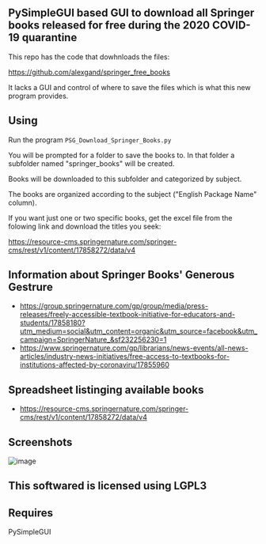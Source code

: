 
## PySimpleGUI based GUI to download all Springer books released for free during the 2020 COVID-19 quarantine

This repo has the code that dowhnloads the files:

https://github.com/alexgand/springer_free_books

It lacks a GUI and control of where to save the files which is what this new program provides.

## Using

Run the program `PSG_Download_Springer_Books.py`

You will be prompted for a folder to save the books to.  In that folder a subfolder named "springer_books" will be created.

Books will be downloaded to this subfolder and categorized by subject.

The books are organized according to the subject ("English Package Name" column).

If you want just one or two specific books, get the excel file from the folowing link and download the titles you seek:

https://resource-cms.springernature.com/springer-cms/rest/v1/content/17858272/data/v4

## Information about Springer Books' Generous Gestrure

* https://group.springernature.com/gp/group/media/press-releases/freely-accessible-textbook-initiative-for-educators-and-students/17858180?utm_medium=social&utm_content=organic&utm_source=facebook&utm_campaign=SpringerNature_&sf232256230=1
* https://www.springernature.com/gp/librarians/news-events/all-news-articles/industry-news-initiatives/free-access-to-textbooks-for-institutions-affected-by-coronaviru/17855960

## Spreadsheet listinging available books

* https://resource-cms.springernature.com/springer-cms/rest/v1/content/17858272/data/v4

## Screenshots

![image](https://user-images.githubusercontent.com/46163555/80296779-c70c7200-874b-11ea-94b1-1d7a8a1b550e.png)



## This softwared is licensed using LGPL3

## Requires

PySimpleGUI
